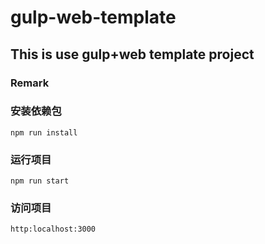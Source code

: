 # gulp-web-template
## This is use gulp+web template project

### Remark

### 安装依赖包
```
npm run install
```
### 运行项目
```
npm run start
```
### 访问项目
```
http:localhost:3000
```